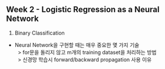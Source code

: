 
## Week 2 - Logistic Regression as a Neural Network

1. Binary Classification
 - Neural Network을 구현할 때는 매우 중요한 몇 가지 기술  
 &nbsp; > for문을 돌리지 않고 m개의 training dataset을 처리하는 방법  
 &nbsp; > 신경망 학습시 forward/backward propagation 사용 이유 
